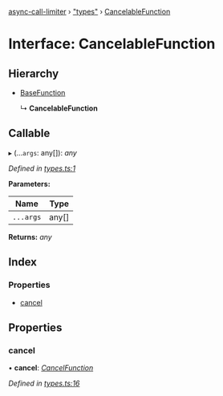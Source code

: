 [async-call-limiter](../README.md) › ["types"](../modules/_types_.md) › [CancelableFunction](_types_.cancelablefunction.md)

# Interface: CancelableFunction

## Hierarchy

* [BaseFunction](_types_.basefunction.md)

  ↳ **CancelableFunction**

## Callable

▸ (...`args`: any[]): *any*

*Defined in [types.ts:1](https://github.com/SpudNyk/async-call-limiter/blob/a5b269b/src/types.ts#L1)*

**Parameters:**

Name | Type |
------ | ------ |
`...args` | any[] |

**Returns:** *any*

## Index

### Properties

* [cancel](_types_.cancelablefunction.md#cancel)

## Properties

###  cancel

• **cancel**: *[CancelFunction](_types_.cancelfunction.md)*

*Defined in [types.ts:16](https://github.com/SpudNyk/async-call-limiter/blob/a5b269b/src/types.ts#L16)*
